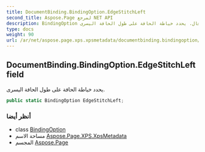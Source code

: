 ```yaml
---
title: DocumentBinding.BindingOption.EdgeStitchLeft
second_title: Aspose.Page لمرجع NET API
description: BindingOption مجال. يحدد خياطة الحافة على طول الحافة اليسرى.
type: docs
weight: 90
url: /ar/net/aspose.page.xps.xpsmetadata/documentbinding.bindingoption/edgestitchleft/
---
```

## DocumentBinding.BindingOption.EdgeStitchLeft field

يحدد خياطة الحافة على طول الحافة اليسرى.

```csharp
public static BindingOption EdgeStitchLeft;
```

### أنظر أيضا

* class [BindingOption](../)
* مساحة الاسم [Aspose.Page.XPS.XpsMetadata](../../documentbinding.bindingoption/)
* المجسم [Aspose.Page](../../../)


